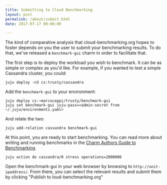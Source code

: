 ```yaml
---
title: Submitting to Cloud Benchmarking
layout: post
permalink: /about/submit.html
date: 2017-07-17 00:00:00

---
```


The kind of comparative analysis that cloud-benchmarking.org hopes to foster depends on you the user to submit your benchmarking results. To do that, we've released a `benchmark-gui` charm in order to facilitate that.

The first step is to deploy the workload you wish to benchmark. It can be as simple or complex as you'd like. For example, if you wanted to test a simple Cassandra cluster, you could:

```
juju deploy -n3 cs:trusty/cassandra
```


Add the `benchmark-gui` to your environment:


```
juju deploy cs:~marcoceppi/trusty/benchmark-gui
juju set benchmark-gui juju-pass=<admin-secret from ~/.juju/environments.yaml>
```

And relate the two:


```
juju add-relation cassandra benchmark-gui
```

At this point, you are ready to start benchmarking. You can read more about writing and running benchmarks in the [Charm Authors Guide to Benchmarking](https://jujucharms.com/docs/stable/authors-charm-benchmarks).


```
juju action do cassandra/0 stress operations=2000000
```


Open the benchmark-gui in your web browser by browsing to `http://unit-ipaddress/`. From there, you can select the relevant results and submit them by clicking "Publish to loud-benchmarking.org"
